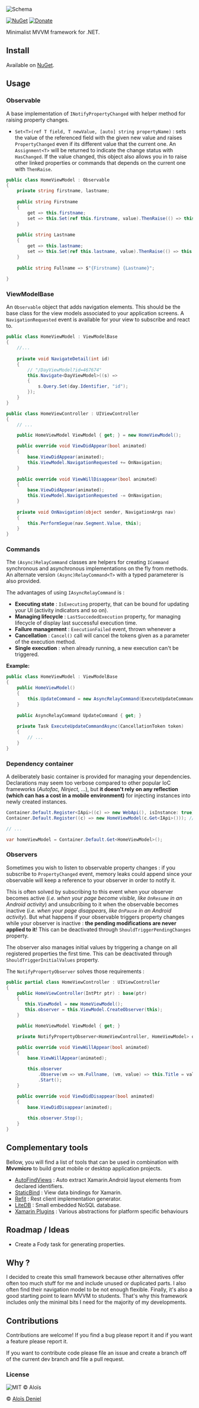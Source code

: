 ![Schema](./Documentation/Logo.png)

[![NuGet](https://img.shields.io/nuget/v/Mvvmicro.svg?label=NuGet)](https://www.nuget.org/packages/Mvvmicro/) [![Donate](https://img.shields.io/badge/donate-paypal-yellow.svg)](https://www.paypal.com/cgi-bin/webscr?cmd=_donations&business=ZJZKXPPGBKKAY&lc=US&item_name=GitHub&item_number=0000001&currency_code=USD&bn=PP%2dDonationsBF%3abtn_donate_SM%2egif%3aNonHosted)

Minimalist MVVM framework for .NET.

## Install

Available on [NuGet](https://www.nuget.org/packages/Mvvmicro/).

## Usage

### Observable

A base implementation of `INotifyPropertyChanged` with helper method for raising property changes.

* `Set<T>(ref T field, T newValue, [auto] string propertyName)` : sets the value of the referenced field with the given new value and raises `PropertyChanged` even if its different value that the current one. An `Assignment<T>` will be returned to indicate the change status with `HasChanged`. If the value changed, this object also allows you in to raise other linked properties or commands that depends on the current one with `ThenRaise`.

```csharp
public class HomeViewModel : Observable
{
    private string firstname, lastname;
    
    public string Firstname
    {
    	get => this.firstname;
    	set => this.Set(ref this.firstname, value).ThenRaise(() => this.Fullname);
    }
    
    public string Lastname
    {
    	get => this.lastname;
    	set => this.Set(ref this.lastname, value).ThenRaise(() => this.Fullname);
    }
    
    public string Fullname => $"{Firstname} {Lastname}";
    
}
```

### ViewModelBase

An `Observable` object that adds navigation elements. This should be the base class for the view models associated to your application screens. A `NavigationRequested` event is available for your view to subscribe and react to.

```csharp
public class HomeViewModel : ViewModelBase
{
	//...
	
    private void NavigateDetail(int id)
    {
    	// "/DayViewModel?id=467674"
    	this.Navigate<DayViewModel>((s) =>
		{
			s.Query.Set(day.Identifier, "id");
		});
    }
}
```

```csharp
public class HomeViewController : UIViewController
{
	// ...

	public HomeViewModel ViewModel { get; } = new HomeViewModel();

	public override void ViewDidAppear(bool animated)
	{
		base.ViewDidAppear(animated);
		this.ViewModel.NavigationRequested += OnNavigation;
	}
	
	public override void ViewWillDisappear(bool animated)
	{
		base.ViewDidAppear(animated);
		this.ViewModel.NavigationRequested -= OnNavigation;
	}
	
	private void OnNavigation(object sender, NavigationArgs nav)
	{
		this.PerformSegue(nav.Segment.Value, this);
	}
}
```

### Commands

The `(Async)RelayCommand` classes are helpers for creating `ICommand` synchronous and asynchronous implementations on the fly from methods. An alternate version `(Async)RelayCommand<T>` with a typed parameterer is also provided. 

The advantages of using `IAsyncRelayCommand` is :

* **Executing state** : `IsExecuting` property, that can be bound for updating your UI (activity indicators and so on).
* **Managing lifecycle** : `LastSuccededExecution` property, for managing lifecycle of display last successful execution time.
* **Failure management** : `ExecutionFailed` event, thrown whenever a
* **Cancellation** : `Cancel()` call will cancel the tokens given as a parameter of the execution method. 
* **Single execution** : when already running, a new execution can't be triggered.

**Example:**

```csharp
public class HomeViewModel : ViewModelBase
{
    public HomeViewModel()
    {
    	this.UpdateCommand = new AsyncRelayCommand(ExecuteUpdateCommandAsync);
    }
    
    public AsyncRelayCommand UpdateCommand { get; }
    
    private Task ExecuteUpdateCommandAsync(CancellationToken token)
    {
        // ...
    }
}
```

### Dependency container

A deliberately basic container is provided for managing your dependencies. Declarations may seem too verbose compared to other popular IoC frameworks (*Autofac, Ninject, ...*), but **it doesn't rely on any reflection (which can has a cost in a mobile environment)** for injecting instances into newly created instances.

```csharp
Container.Default.Register<IApi>((c) => new WebApi(), isInstance: true); // A unique instance for entire lifecycle
Container.Default.Register((c) => new HomeViewModel(c.Get<IApi>())); // a new instance is created each time the type is requested

// ...

var homeViewModel = Container.Default.Get<HomeViewModel>();
```

### Observers

Sometimes you wish to listen to observable property changes : if you subscribe to `PropertyChanged` event, memory leaks could append since your observable will keep a reference to your observer in order to notify it. 

This is often solved by subscribing to this event when your observer becomes active (*i.e. when your page become visible, like `OnResume` in an Android activity*) and unsubcribing to it when the observable becomes inactive (*i.e. when your page disappears, like `OnPause` in an Android activity*). But what happens if your observable triggers property changes while your observer is inactive : **the pending modifications are never applied to it**! This can be deactivated through `ShouldTriggerPendingChanges` property.

The observer also manages initial values by triggering a change on all registered properties the first time. This can be deactivated through `ShouldTriggerInitialValues` property.

The `NotifyPropertyObserver` solves those requirements :

```csharp
public partial class HomeViewController : UIViewController
{
    public HomeViewController(IntPtr ptr) : base(ptr)
    {
       this.ViewModel = new HomeViewModel();
       this.observer = this.ViewModel.CreateObserver(this);
    }

    public HomeViewModel ViewModel { get; }

    private NotifyPropertyObserver<HomeViewController, HomeViewModel> observer;

    public override void ViewWillAppear(bool animated)
    {
        base.ViewWillAppear(animated);

        this.observer
            .Observe(vm => vm.Fullname, (vm, value) => this.Title = value)
            .Start();
    }

    public override void ViewDidDisappear(bool animated)
    {
        base.ViewDidDisappear(animated);
        
        this.observer.Stop();
    }
}
```

## Complementary tools

Bellow, you will find a list of tools that can be used in combination with **Mvvmicro** to build great mobile or desktop application projects.

* [AutoFindViews](https://github.com/aloisdeniel/AutoFindViews) : Auto extract Xamarin.Android layout elements from declared identifiers.
* [StaticBind](https://github.com/aloisdeniel/StaticBind) : View data bindings for Xamarin.
* [Refit](https://github.com/paulcbetts/refit) : Rest client implementation generator.
* [LiteDB](http://www.litedb.org/) : Small embedded NoSQL database.
* [Xamarin Plugins](https://github.com/xamarin/XamarinComponents) : Various abstractions for platform specific behaviours

## Roadmap / Ideas

* Create a Fody task for generating properties.

## Why ?

I decided to create this small framework because other alternatives offer often too much stuff for me and include unused or duplicated parts. I also often find their navigation model to be not enough flexible. Finally, it's also a good starting point to learn MVVM to students. That's why this framework includes only the minimal bits I need for the majority of my developments.

## Contributions

Contributions are welcome! If you find a bug please report it and if you want a feature please report it.

If you want to contribute code please file an issue and create a branch off of the current dev branch and file a pull request.

### License

![MIT © Aloïs](https://img.shields.io/badge/licence-MIT-blue.svg) 

© [Aloïs Deniel](http://aloisdeniel.github.io)
